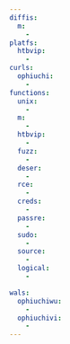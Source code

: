 ```yaml
---
diffis:
  m:
    -
platfs:
  htbvip:
    -
curls:
  ophiuchi:
    -
functions:
  unix:
    -
  m:
    -
  htbvip:
    -
  fuzz:
    -
  deser:
    -
  rce:
    -
  creds:
    -
  passre:
    -
  sudo:
    -
  source:
    -
  logical:
    -

wals:
  ophiuchiwu:
    -
  ophiuchivi:
    -
---
```

